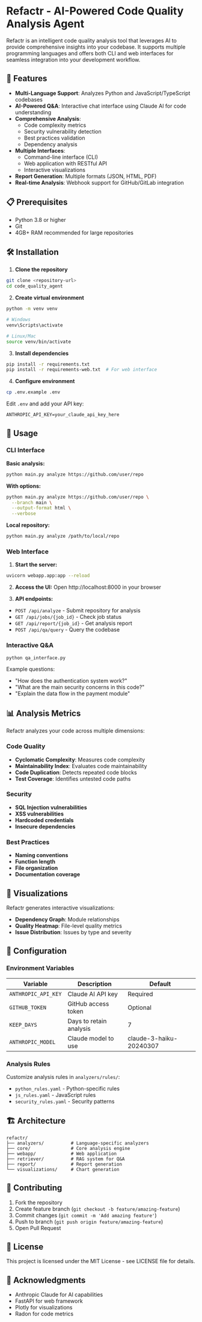 # Refactr - AI-Powered Code Quality Analysis Agent

Refactr is an intelligent code quality analysis tool that leverages AI to provide comprehensive insights into your codebase. It supports multiple programming languages and offers both CLI and web interfaces for seamless integration into your development workflow.

## 🚀 Features

- **Multi-Language Support**: Analyzes Python and JavaScript/TypeScript codebases
- **AI-Powered Q&A**: Interactive chat interface using Claude AI for code understanding
- **Comprehensive Analysis**: 
  - Code complexity metrics
  - Security vulnerability detection
  - Best practices validation
  - Dependency analysis
- **Multiple Interfaces**:
  - Command-line interface (CLI)
  - Web application with RESTful API
  - Interactive visualizations
- **Report Generation**: Multiple formats (JSON, HTML, PDF)
- **Real-time Analysis**: Webhook support for GitHub/GitLab integration

## 📋 Prerequisites

- Python 3.8 or higher
- Git
- 4GB+ RAM recommended for large repositories

## 🛠️ Installation

1. **Clone the repository**
```bash
git clone <repository-url>
cd code_quality_agent
```

2. **Create virtual environment**
```bash
python -m venv venv

# Windows
venv\Scripts\activate

# Linux/Mac
source venv/bin/activate
```

3. **Install dependencies**
```bash
pip install -r requirements.txt
pip install -r requirements-web.txt  # For web interface
```

4. **Configure environment**
```bash
cp .env.example .env
```

Edit `.env` and add your API key:
```
ANTHROPIC_API_KEY=your_claude_api_key_here
```

## 🎯 Usage

### CLI Interface

**Basic analysis:**
```bash
python main.py analyze https://github.com/user/repo
```

**With options:**
```bash
python main.py analyze https://github.com/user/repo \
  --branch main \
  --output-format html \
  --verbose
```

**Local repository:**
```bash
python main.py analyze /path/to/local/repo
```

### Web Interface

1. **Start the server:**
```bash
uvicorn webapp.app:app --reload
```

2. **Access the UI:**
Open http://localhost:8000 in your browser

3. **API endpoints:**
- `POST /api/analyze` - Submit repository for analysis
- `GET /api/jobs/{job_id}` - Check job status
- `GET /api/report/{job_id}` - Get analysis report
- `POST /api/qa/query` - Query the codebase

### Interactive Q&A

```bash
python qa_interface.py
```

Example questions:
- "How does the authentication system work?"
- "What are the main security concerns in this code?"
- "Explain the data flow in the payment module"

## 📊 Analysis Metrics

Refactr analyzes your code across multiple dimensions:

### Code Quality
- **Cyclomatic Complexity**: Measures code complexity
- **Maintainability Index**: Evaluates code maintainability
- **Code Duplication**: Detects repeated code blocks
- **Test Coverage**: Identifies untested code paths

### Security
- **SQL Injection vulnerabilities**
- **XSS vulnerabilities**
- **Hardcoded credentials**
- **Insecure dependencies**

### Best Practices
- **Naming conventions**
- **Function length**
- **File organization**
- **Documentation coverage**

## 🎨 Visualizations

Refactr generates interactive visualizations:
- **Dependency Graph**: Module relationships
- **Quality Heatmap**: File-level quality metrics
- **Issue Distribution**: Issues by type and severity

## 🔧 Configuration

### Environment Variables

| Variable | Description | Default |
|----------|-------------|---------|
| `ANTHROPIC_API_KEY` | Claude AI API key | Required |
| `GITHUB_TOKEN` | GitHub access token | Optional |
| `KEEP_DAYS` | Days to retain analysis | 7 |
| `ANTHROPIC_MODEL` | Claude model to use | claude-3-haiku-20240307 |

### Analysis Rules

Customize analysis rules in `analyzers/rules/`:
- `python_rules.yaml` - Python-specific rules
- `js_rules.yaml` - JavaScript rules
- `security_rules.yaml` - Security patterns

## 🏗️ Architecture

```
refactr/
├── analyzers/          # Language-specific analyzers
├── core/               # Core analysis engine
├── webapp/             # Web application
├── retriever/          # RAG system for Q&A
├── report/             # Report generation
└── visualizations/     # Chart generation
```

## 🤝 Contributing

1. Fork the repository
2. Create feature branch (`git checkout -b feature/amazing-feature`)
3. Commit changes (`git commit -m 'Add amazing feature'`)
4. Push to branch (`git push origin feature/amazing-feature`)
5. Open Pull Request

## 📝 License

This project is licensed under the MIT License - see LICENSE file for details.

## 🙏 Acknowledgments

- Anthropic Claude for AI capabilities
- FastAPI for web framework
- Plotly for visualizations
- Radon for code metrics
